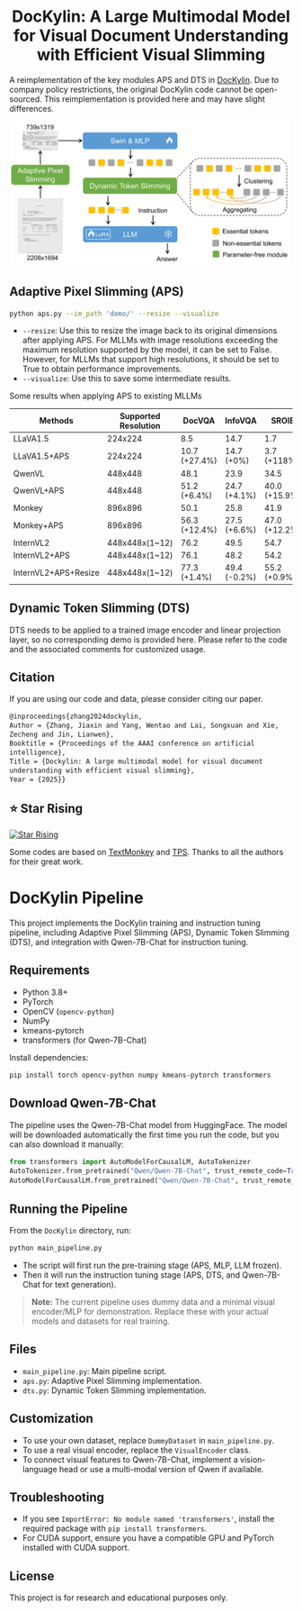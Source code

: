 <div align=center>

# DocKylin: A Large Multimodal Model for Visual Document Understanding with Efficient Visual Slimming

</div>

A reimplementation of the key modules APS and DTS in [DocKylin](https://arxiv.org/abs/2406.19101). Due to company policy restrictions, the original DocKylin code cannot be open-sourced. This reimplementation is provided here and may have slight differences.

<p align="center">
  <img src="img/model.png" width='500'>
</p>

## Adaptive Pixel Slimming (APS)

```bash
python aps.py --im_path 'demo/' --resize --visualize
```

- `--resize`: Use this to resize the image back to its original dimensions after applying APS. For MLLMs with image resolutions exceeding the maximum resolution supported by the model, it can be set to False. However, for MLLMs that support high resolutions, it should be set to True to obtain performance improvements.
- `--visualize`: Use this to save some intermediate results.

Some results when applying APS to existing MLLMs

| Methods              | Supported Resolution | DocVQA        | InfoVQA      | SROIE         | FUNSD         |
| -------------------- | -------------------- | ------------- | ------------ | ------------- | ------------- |
| LLaVA1.5             | 224x224              | 8.5           | 14.7         | 1.7           | 0.2           |
| LLaVA1.5+APS         | 224x224              | 10.7 (+27.4%) | 14.7 (+0%)   | 3.7 (+118%)   | 0.9 (+360%)   |
| QwenVL               | 448x448              | 48.1          | 23.9         | 34.5          | 20.6          |
| QwenVL+APS           | 448x448              | 51.2 (+6.4%)  | 24.7 (+4.1%) | 40.0 (+15.9%) | 24.3 (+17.9%) |
| Monkey               | 896x896              | 50.1          | 25.8         | 41.9          | 24.1          |
| Monkey+APS           | 896x896              | 56.3 (+12.4%) | 27.5 (+6.6%) | 47.0 (+12.2%) | 27.3 (+13.3%) |
| InternVL2            | 448x448x(1~12)       | 76.2          | 49.5         | 54.7          | 41.7          |
| InternVL2+APS        | 448x448x(1~12)       | 76.1          | 48.2         | 54.2          | 40.6          |
| InternVL2+APS+Resize | 448x448x(1~12)       | 77.3 (+1.4%)  | 49.4 (-0.2%) | 55.2 (+0.9%)  | 43.4 (+4.1%)  |

## Dynamic Token Slimming (DTS)

DTS needs to be applied to a trained image encoder and linear projection layer, so no corresponding demo is provided here. Please refer to the code and the associated comments for customized usage.

## Citation

If you are using our code and data, please consider citing our paper.

```
@inproceedings{zhang2024dockylin,
Author = {Zhang, Jiaxin and Yang, Wentao and Lai, Songxuan and Xie, Zecheng and Jin, Lianwen},
Booktitle = {Proceedings of the AAAI conference on artificial intelligence},
Title = {Dockylin: A large multimodal model for visual document understanding with efficient visual slimming},
Year = {2025}}
```

## ⭐ Star Rising

[![Star Rising](https://api.star-history.com/svg?repos=ZZZHANG-jx/DocKylin&type=Timeline)](https://star-history.com/#ZZZHANG-jx/DocKylin&Timeline)

Some codes are based on [TextMonkey](https://github.com/Yuliang-Liu/Monkey) and [TPS](https://github.com/megvii-research/TPS-CVPR2023). Thanks to all the authors for their great work.

# DocKylin Pipeline

This project implements the DocKylin training and instruction tuning pipeline, including Adaptive Pixel Slimming (APS), Dynamic Token Slimming (DTS), and integration with Qwen-7B-Chat for instruction tuning.

## Requirements

- Python 3.8+
- PyTorch
- OpenCV (`opencv-python`)
- NumPy
- kmeans-pytorch
- transformers (for Qwen-7B-Chat)

Install dependencies:

```bash
pip install torch opencv-python numpy kmeans-pytorch transformers
```

## Download Qwen-7B-Chat

The pipeline uses the Qwen-7B-Chat model from HuggingFace. The model will be downloaded automatically the first time you run the code, but you can also download it manually:

```python
from transformers import AutoModelForCausalLM, AutoTokenizer
AutoTokenizer.from_pretrained("Qwen/Qwen-7B-Chat", trust_remote_code=True)
AutoModelForCausalLM.from_pretrained("Qwen/Qwen-7B-Chat", trust_remote_code=True)
```

## Running the Pipeline

From the `DocKylin` directory, run:

```bash
python main_pipeline.py
```

- The script will first run the pre-training stage (APS, MLP, LLM frozen).
- Then it will run the instruction tuning stage (APS, DTS, and Qwen-7B-Chat for text generation).

> **Note:** The current pipeline uses dummy data and a minimal visual encoder/MLP for demonstration. Replace these with your actual models and datasets for real training.

## Files

- `main_pipeline.py`: Main pipeline script.
- `aps.py`: Adaptive Pixel Slimming implementation.
- `dts.py`: Dynamic Token Slimming implementation.

## Customization

- To use your own dataset, replace `DummyDataset` in `main_pipeline.py`.
- To use a real visual encoder, replace the `VisualEncoder` class.
- To connect visual features to Qwen-7B-Chat, implement a vision-language head or use a multi-modal version of Qwen if available.

## Troubleshooting

- If you see `ImportError: No module named 'transformers'`, install the required package with `pip install transformers`.
- For CUDA support, ensure you have a compatible GPU and PyTorch installed with CUDA support.

## License

This project is for research and educational purposes only.

